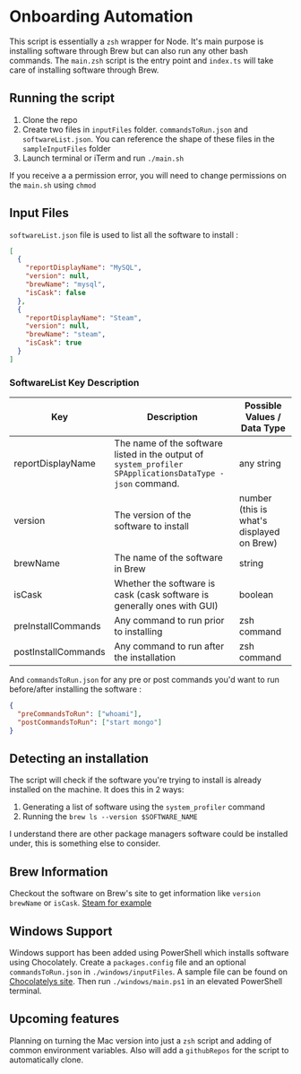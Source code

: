 # Onboarding Automation

This script is essentially a `zsh` wrapper for Node. It's main purpose is installing software through Brew but can also run any other bash commands. The `main.zsh` script is the entry point and `index.ts` will take care of installing software through Brew.

## Running the script

1. Clone the repo
2. Create two files in `inputFiles` folder. `commandsToRun.json` and `softwareList.json`. You can reference the shape of these files in the `sampleInputFiles` folder
3. Launch terminal or iTerm and run `./main.sh`

If you receive a a permission error, you will need to change permissions on the `main.sh` using `chmod`

## Input Files

`softwareList.json` file is used to list all the software to install :

```json
[
  {
    "reportDisplayName": "MySQL",
    "version": null,
    "brewName": "mysql",
    "isCask": false
  },
  {
    "reportDisplayName": "Steam",
    "version": null,
    "brewName": "steam",
    "isCask": true
  }
]
```

### SoftwareList Key Description

| Key                 | Description                                                                                              | Possible Values / Data Type               |
| ------------------- | -------------------------------------------------------------------------------------------------------- | ----------------------------------------- |
| reportDisplayName   | The name of the software listed in the output of `system_profiler SPApplicationsDataType -json` command. | any string                                |
| version             | The version of the software to install                                                                   | number (this is what's displayed on Brew) |
| brewName            | The name of the software in Brew                                                                         | string                                    |
| isCask              | Whether the software is cask (cask software is generally ones with GUI)                                  | boolean                                   |
| preInstallCommands  | Any command to run prior to installing                                                                   | zsh command                               |
| postInstallCommands | Any command to run after the installation                                                                | zsh command                               |

And `commandsToRun.json` for any pre or post commands you'd want to run before/after installing the software :

```json
{
  "preCommandsToRun": ["whoami"],
  "postCommandsToRun": ["start mongo"]
}
```

## Detecting an installation

The script will check if the software you're trying to install is already installed on the machine. It does this in 2 ways:

1. Generating a list of software using the `system_profiler` command
2. Running the `brew ls --version $SOFTWARE_NAME`

I understand there are other package managers software could be installed under, this is something else to consider.

## Brew Information

Checkout the software on Brew's site to get information like `version` `brewName` or `isCask`. [Steam for example](https://formulae.brew.sh/cask/steam)


## Windows Support

Windows support has been added using PowerShell which installs software using Chocolately. Create a `packages.config` file  and an optional `commandsToRun.json` in `./windows/inputFiles`. A sample file can be found on [Chocolatelys site](https://docs.chocolatey.org/en-us/choco/commands/install#packages.config). Then run `./windows/main.ps1` in an elevated PowerShell terminal.

## Upcoming features

Planning on turning the Mac version into just a `zsh` script and adding of common environment variables. Also will add a `githubRepos` for the script to automatically clone.

